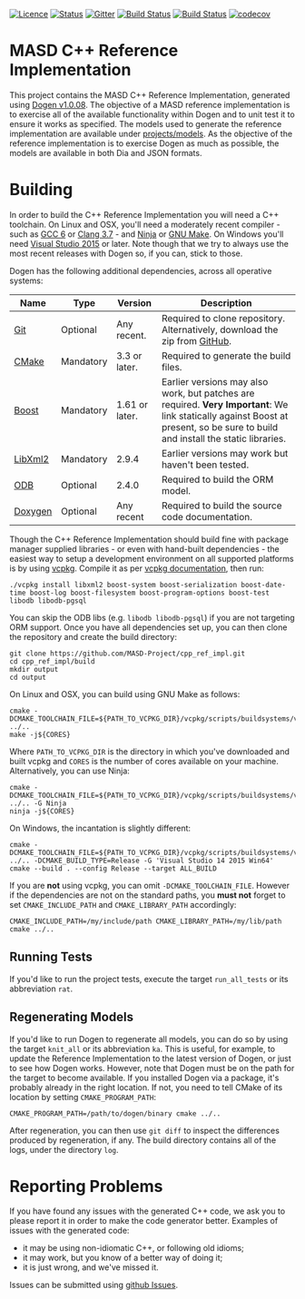 [![Licence](https://img.shields.io/badge/license-GPL_3-green.svg?dummy)](https://raw.githubusercontent.com/MASD-Project/cpp_ref_impl/master/LICENCE)
[![Status](https://img.shields.io/badge/status-active-brightgreen.svg?style=flat)](https://github.com/MASD-Project/cpp_ref_impl/pulse/monthly)
[![Gitter](https://img.shields.io/gitter/room/nwjs/nw.js.svg)](https://gitter.im/MASD-Project/Lobby)
[![Build Status](https://travis-ci.org/MASD-Project/cpp_ref_impl.svg?branch=master)](https://travis-ci.org/MASD-Project/cpp_ref_impl)
[![Build Status](https://img.shields.io/appveyor/ci/mcraveiro/cpp-ref-impl.svg?label=windows)](https://ci.appveyor.com/project/mcraveiro/cpp-ref-impl)
[![codecov](https://codecov.io/gh/MASD-Project/cpp_ref_impl/branch/master/graph/badge.svg)](https://codecov.io/gh/MASD-Project/cpp_ref_impl)

# MASD C++ Reference Implementation

This project contains the MASD C++ Reference Implementation, generated
using [Dogen
v1.0.08](https://github.com/MASD-Project/dogen/releases/tag/v1.0.08). The
objective of a MASD reference implementation is to exercise all of the
available functionality within Dogen and to unit test it to ensure it
works as specified. The models used to generate the reference
implementation are available under
[projects/models](https://github.com/MASD-Project/cpp_ref_impl/tree/master/projects/models). As
the objective of the reference implementation is to exercise Dogen as
much as possible, the models are available in both Dia and JSON
formats.

# Building

In order to build the C++ Reference Implementation you will need a C++
toolchain. On Linux and OSX, you'll need a moderately recent
compiler - such as [GCC 6](https://www.gnu.org/software/gcc/gcc-6) or
[Clang 3.7](https://www.gnu.org/software/gcc/gcc-6) - and
[Ninja](https://ninja-build.org/manual.html) or [GNU
Make](https://www.gnu.org/software/make/). On Windows you'll need
[Visual Studio
2015](https://visualstudio.microsoft.com/vs/older-downloads/) or
later. Note though that we try to always use the most recent releases
with Dogen so, if you can, stick to those.

Dogen has the following additional dependencies, across all operative systems:

| Name   | Type      | Version                | Description                             |
|--------|-----------|------------------------|-----------------------------------------|
| [Git](https://git-scm.com/)    | Optional  | Any recent.    | Required to clone repository. Alternatively, download the zip from [GitHub](https://github.com/MASD-Project/dogen).               |
| [CMake](https://cmake.org/)  | Mandatory | 3.3 or later.  | Required to generate the build files.   |
| [Boost](https://boost.org)  | Mandatory | 1.61 or later. | Earlier versions may also work, but patches are required. **Very Important**: We link statically against Boost at present, so be sure to build and install the static libraries.|
| [LibXml2](http://xmlsoft.org/) | Mandatory | 2.9.4 | Earlier versions may work but haven't been tested.|
| [ODB](https://www.codesynthesis.com/products/odb/) | Optional | 2.4.0 | Required to build the ORM model. |
| [Doxygen](http://www.doxygen.nl/) | Optional | Any recent | Required to build the source code documentation. |

Though the C++ Reference Implementation should build fine with package
manager supplied libraries - or even with hand-built dependencies -
the easiest way to setup a development environment on all supported
platforms is by using
[vcpkg](https://github.com/Microsoft/vcpkg). Compile it as per [vcpkg
documentation](https://github.com/Microsoft/vcpkg/blob/master/README.md),
then run:

```
./vcpkg install libxml2 boost-system boost-serialization boost-date-time boost-log boost-filesystem boost-program-options boost-test libodb libodb-pgsql
```
You can skip the ODB libs (e.g. ```libodb libodb-pgsql```) if you are
not targeting ORM support. Once you have all dependencies set up, you can then
clone the repository and create the build directory:

```
git clone https://github.com/MASD-Project/cpp_ref_impl.git
cd cpp_ref_impl/build
mkdir output
cd output
```

On Linux and OSX, you can build using GNU Make as follows:

```
cmake -DCMAKE_TOOLCHAIN_FILE=${PATH_TO_VCPKG_DIR}/vcpkg/scripts/buildsystems/vcpkg.cmake ../..
make -j${CORES}
```

Where ```PATH_TO_VCPKG_DIR``` is the directory in which you've
downloaded and built vcpkg and ```CORES``` is the number of cores
available on your machine. Alternatively, you can use Ninja:

```
cmake -DCMAKE_TOOLCHAIN_FILE=${PATH_TO_VCPKG_DIR}/vcpkg/scripts/buildsystems/vcpkg.cmake ../.. -G Ninja
ninja -j${CORES}
```

On Windows, the incantation is slightly different:

```
cmake -DCMAKE_TOOLCHAIN_FILE=${PATH_TO_VCPKG_DIR}/vcpkg/scripts/buildsystems/vcpkg.cmake ../.. -DCMAKE_BUILD_TYPE=Release -G 'Visual Studio 14 2015 Win64'
cmake --build . --config Release --target ALL_BUILD
```

If you are **not** using vcpkg, you can omit
```-DCMAKE_TOOLCHAIN_FILE```. However if the dependencies are not on
the standard paths, you **must not** forget to set
```CMAKE_INCLUDE_PATH``` and ```CMAKE_LIBRARY_PATH``` accordingly:

```
CMAKE_INCLUDE_PATH=/my/include/path CMAKE_LIBRARY_PATH=/my/lib/path cmake ../..
```

## Running Tests

If you'd like to run the project tests, execute the target
```run_all_tests``` or its abbreviation ```rat```.

## Regenerating Models

If you'd like to run Dogen to regenerate all models, you can do so by
using the target ```knit_all``` or its abbreviation ```ka```. This is
useful, for example, to update the Reference Implementation to the
latest version of Dogen, or just to see how Dogen works. However, note
that Dogen must be on the path for the target to become available. If you
installed Dogen via a package, it's probably already in the right
location. If not, you need to tell CMake of its location by setting
```CMAKE_PROGRAM_PATH```:

```
CMAKE_PROGRAM_PATH=/path/to/dogen/binary cmake ../..
```

After regeneration, you can then use ```git diff``` to inspect the
differences produced by regeneration, if any. The build directory
contains all of the logs, under the directory ```log```.

# Reporting Problems

If you have found any issues with the generated C++ code, we ask you
to please report it in order to make the code generator
better. Examples of issues with the generated code:

- it may be using non-idiomatic C++, or following old idioms;
- it may work, but you know of a better way of doing it;
- it is just wrong, and we've missed it.

Issues can be submitted using [github
Issues](https://github.com/MASD-Project/cpp_ref_impl/issues).
